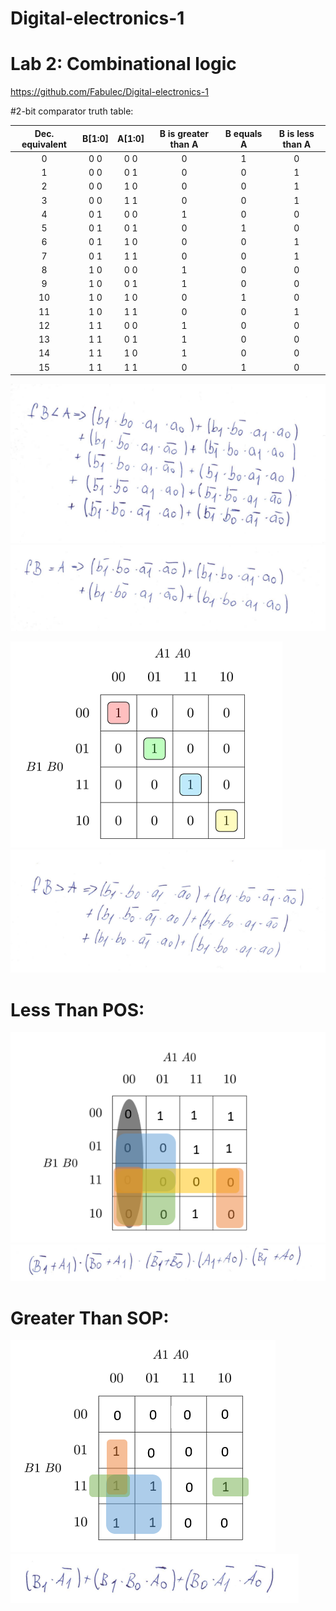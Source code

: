 # Digital-electronics-1

# Lab 2: Combinational logic

https://github.com/Fabulec/Digital-electronics-1

#2-bit comparator truth table:

| **Dec. equivalent** | **B[1:0]** | **A[1:0]** | **B is greater than A** | **B equals A** | **B is less than A** |
| :-: 		      | :-: 	   | :-:        | :-: 			  | :-: 	   | :-: 		  |
| 0  		      | 0 0        | 0 0        | 0 			  | 1 		   | 0 			  |
| 1  		      | 0 0        | 0 1        | 0 			  | 0 		   | 1 			  |
| 2  		      | 0 0        | 1 0        | 0 			  | 0 		   | 1 			  |
| 3  		      | 0 0        | 1 1        | 0 			  | 0 		   | 1 			  |
| 4  		      | 0 1        | 0 0 	| 1 			  | 0 		   | 0 			  |
| 5  		      | 0 1        | 0 1 	| 0 			  | 1 		   | 0 			  |
| 6                   | 0 1        | 1 0 	| 0 			  | 0 		   | 1			  |
| 7                   | 0 1        | 1 1 	| 0 			  | 0		   | 1			  | 
| 8                   | 1 0        | 0 0 	| 1 			  | 0 		   | 0 			  |  
| 9                   | 1 0        | 0 1 	| 1 			  | 0 		   | 0			  |
| 10                  | 1 0        | 1 0 	| 0 			  | 1 		   | 0			  |
| 11 		      | 1 0        | 1 1 	| 0 			  | 0 		   | 1			  |
| 12 		      | 1 1        | 0 0 	| 1 			  | 0 		   | 0			  |
| 13 		      | 1 1        | 0 1 	| 1 			  | 0 		   | 0			  |
| 14 		      | 1 1        | 1 0 	| 1 			  | 0 		   | 0 			  |
| 15 		      | 1 1        | 1 1 	| 0 			  | 1 		   | 0 			  |




![Screenshot od EDA Playground](Image/BmensieAvzorec.png)
![Screenshot od EDA Playground](Image/BrovnasaAvzorec.png)


![Screenshot od EDA Playground](Image/tabulka1.png)
![Screenshot od EDA Playground](Image/BvacsieAvzorec.png)



# Less Than POS:

![Screenshot od EDA Playground](Image/lessthanposgraph.png)
![Screenshot od EDA Playground](Image/lesstahnposvzorec.png)

# Greater Than SOP:

![Screenshot od EDA Playground](Image/greaterthansopgraph.png)
![Screenshot od EDA Playground](Image/greaterthansopvzorec.png)

